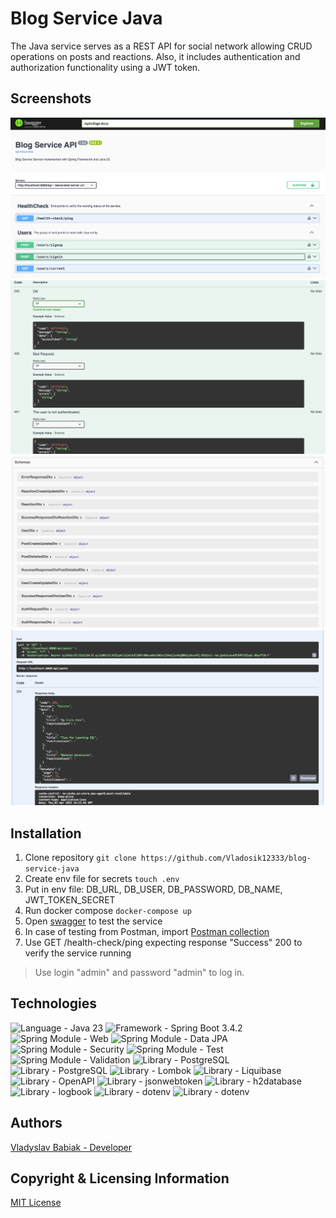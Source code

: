 # Blog Service Java

The Java service serves as a REST API for social network allowing CRUD operations
on posts and reactions. Also, it includes authentication and authorization functionality
using a JWT token.

## Screenshots

![Image 1](images/img.png)
![Image 2](images/img_1.png)
![Image 3](images/img_2.png)
![Image 4](images/img_3.png)

## Installation

1. Clone repository `git clone https://github.com/Vladosik12333/blog-service-java`
2. Create env file for secrets `touch .env`
3. Put in env file: DB_URL, DB_USER, DB_PASSWORD, DB_NAME, JWT_TOKEN_SECRET
4. Run docker compose `docker-compose up`
5. Open [swagger](http://localhost:8080/api/swagger-ui/index.html) to test the service
6. In case of testing from Postman,
   import [Postman collection](blog-service-java.postman_collection.json)
7. Use GET /health-check/ping expecting response "Success" 200 to verify the service running

> Use login "admin" and password "admin" to log in.

## Technologies

<p align="left">
<img src="https://img.shields.io/badge/Language-Java 23-orange.svg" alt="Language - Java 23">
<img src="https://img.shields.io/badge/Framework-Spring Boot 3.4.2-green.svg" alt="Framework - 
Spring Boot 3.4.2">
<img src="https://img.shields.io/badge/Spring Module-Web-MVC-green.svg" alt="Spring Module - Web">
<img src="https://img.shields.io/badge/Spring Module-Data JPA-green.svg" alt="Spring Module - 
Data JPA">
<img src="https://img.shields.io/badge/Spring Module-Security-green.svg" alt="Spring Module - 
Security">
<img src="https://img.shields.io/badge/Spring Module-Test-green.svg" alt="Spring Module - Test">
<img src="https://img.shields.io/badge/Spring Module-Validation-green.svg" alt="Spring Module 
- Validation">
<img src="https://img.shields.io/badge/Library-PostgreSQL-red.svg" alt="Library - PostgreSQL">
<img src="https://img.shields.io/badge/Library-Hibernate-red.svg" alt="Library - PostgreSQL">
<img src="https://img.shields.io/badge/Library-Lombok-red.svg" alt="Library - Lombok">
<img src="https://img.shields.io/badge/Library-Liquibase-red.svg" alt="Library - Liquibase">
<img src="https://img.shields.io/badge/Library-OpenAPI-red.svg" alt="Library - OpenAPI">
<img src="https://img.shields.io/badge/Library-jsonwebtoken-red.svg" alt="Library - jsonwebtoken">
<img src="https://img.shields.io/badge/Library-h2database-red.svg" alt="Library - h2database">
<img src="https://img.shields.io/badge/Library-logbook-red.svg" alt="Library - logbook">
<img src="https://img.shields.io/badge/Library-dotenv-red.svg" alt="Library - dotenv">
<img src="https://img.shields.io/badge/Technology-Docker-blue.svg" alt="Library - dotenv">
</p>

## Authors

[Vladyslav Babiak - Developer](https://github.com/Vladosik12333)

## Copyright & Licensing Information

[MIT License](LICENSE)
